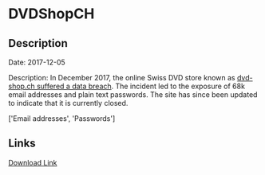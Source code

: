 # DVDShopCH

## Description

Date: 2017-12-05

Description:
In December 2017, the online Swiss DVD store known as <a href="https://www.melani.admin.ch/melani/de/home/dokumentation/newsletter/passwoerter-von-70000-e-mail-konten-im-umlauf.html" target="_blank" rel="noopener">dvd-shop.ch suffered a data breach</a>. The incident led to the exposure of 68k email addresses and plain text passwords. The site has since been updated to indicate that it is currently closed.


['Email addresses', 'Passwords']

## Links

[Download Link](https://link-to.net/1229997/615.9778620544568/dynamic/?r=ZHZkLXNob3AuY2g=)